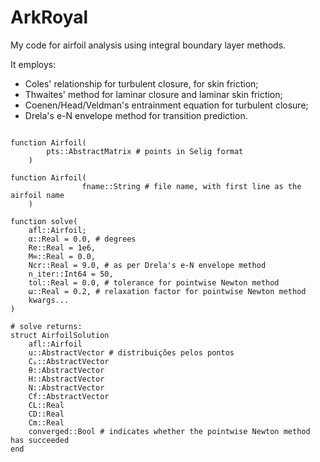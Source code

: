 # ArkRoyal

My code for airfoil analysis using integral boundary layer methods.

It employs:

* Coles' relationship for turbulent closure, for skin friction;
* Thwaites' method for laminar closure and laminar skin friction;
* Coenen/Head/Veldman's entrainment equation for turbulent closure;
* Drela's e-N envelope method for transition prediction.

```

function Airfoil(
		pts::AbstractMatrix # points in Selig format
	)

function Airfoil(
                fname::String # file name, with first line as the airfoil name
	)

function solve(
	afl::Airfoil;
	α::Real = 0.0, # degrees
	Re::Real = 1e6,
	M∞::Real = 0.0,
	Ncr::Real = 9.0, # as per Drela's e-N envelope method
	n_iter::Int64 = 50,
	tol::Real = 0.0, # tolerance for pointwise Newton method
	ω::Real = 0.2, # relaxation factor for pointwise Newton method
	kwargs...
)

# solve returns:
struct AirfoilSolution
	afl::Airfoil
	u::AbstractVector # distribuições pelos pontos
	Cₚ::AbstractVector
	θ::AbstractVector
	H::AbstractVector
	N::AbstractVector
	Cf::AbstractVector
	CL::Real
	CD::Real
	Cm::Real
	converged::Bool # indicates whether the pointwise Newton method has succeeded
end
```
